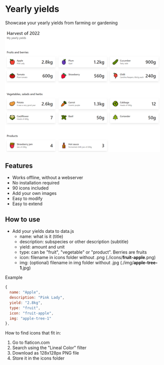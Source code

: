 # Yearly yields

Showcase your yearly yields from farming or gardening

![](screenshot.png)

## Features

- Works offline, without a webserver
- No installation required
- 90 icons included
- Add your own images
- Easy to modify
- Easy to extend

## How to use

- Add your yields data to data.js
  - name: what is it (title)
  - description: subspecies or other description (subtitle)
  - yield: amount and unit
  - type: can be "fruit", "vegetable" or "product". Berries are fruits
  - icon: filename in icons folder without .png (./icons/**fruit-apple**.png)
  - img: (optional) filename in img folder without .jpg (./img/**apple-tree-1**.jpg)

Example

```js
{
  name: "Apple",
  description: "Pink Lady",
  yield: "2.8kg",
  type: "fruit",
  icon: "fruit-apple",
  img: "apple-tree-1"
},
```

How to find icons that fit in:

1. Go to flaticon.com
2. Search using the "Lineal Color" filter
3. Download as 128x128px PNG file
4. Store it in the icons folder
